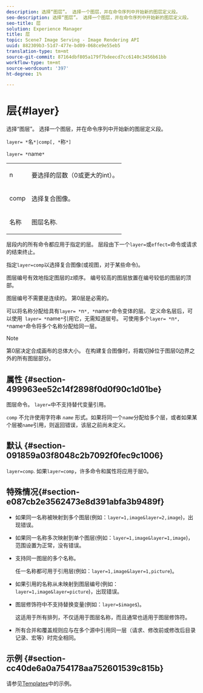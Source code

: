 ```yaml
---
description: 选择“图层”。 选择一个图层，并在命令序列中开始新的图层定义段。
seo-description: 选择“图层”。 选择一个图层，并在命令序列中开始新的图层定义段。
seo-title: 层
solution: Experience Manager
title: 层
topic: Scene7 Image Serving - Image Rendering API
uuid: 882309b3-51d7-477e-bd09-068ce9e55eb5
translation-type: tm+mt
source-git-commit: 87164dbf805a179f7bdeecd7cc6140c3456b61bb
workflow-type: tm+mt
source-wordcount: '397'
ht-degree: 1%

---
```



# 层{#layer}

选择“图层”。 选择一个图层，并在命令序列中开始新的图层定义段。

`layer= *`名`*|comp[, *`称`*]`

`layer= *`name`*`

<table id="simpletable_22DE3365A6454949B0D30C6D7110476E"> 
 <tr class="strow"> 
  <td class="stentry"> <p><span class="codeph"> <span class="varname"> n</span></span> </p></td> 
  <td class="stentry"> <p>要选择的层数（0或更大的int）。 </p></td> 
 </tr> 
 <tr class="strow"> 
  <td class="stentry"> <p><span class="codeph"> comp</span> </p></td> 
  <td class="stentry"> <p>选择复合图像。 </p></td> 
 </tr> 
 <tr class="strow"> 
  <td class="stentry"> <p><span class="codeph"> <span class="varname"> 名称</span></span> </p></td> 
  <td class="stentry"> <p>图层名称. </p></td> 
 </tr> 
</table>

层段内的所有命令都应用于指定的层。 层段由下一个`layer=`或`effect=`命令或请求的结束终止。

指定`layer=comp`以选择复合图像(或视图，对于某些命令)。

图层编号有效地指定图层的z顺序。 编号较高的图层放置在编号较低的图层的顶部。

图层编号不需要是连续的。 第0层是必需的。

可以将名称分配给具有`layer= *`n`*, *`name`*`命令变体的层。 定义命名层后，可以使用` layer= *`name`*`引用它，无需知道层号。 可使用多个`layer= *`n`*, *`name`*`命令将多个名称分配给同一层。

>[!NOTE]
>
>第0层决定合成画布的总体大小。 在构建复合图像时，将裁切掉位于图层0边界之外的所有图层部分。

## 属性 {#section-499963ee52c14f2898f0d0f90c1d01be}

图层命令。 `layer=`中不支持替代变量引用。

`comp` 不允许使用字符串 *`name`* 形式。如果将同一个&#x200B;*`name`*&#x200B;分配给多个层，或者如果某个层被&#x200B;*`name`*&#x200B;引用，则返回错误，该层之前尚未定义。

## 默认 {#section-091859a03f8048c2b7092f0fec9c1006}

`layer=comp`. 如果`layer=comp`，许多命令和属性将应用于层0。

## 特殊情况{#section-e087cb2e3562473e8d391abfa3b9489f}

* 如果同一名称被映射到多个图层(例如：`layer=1,image&layer=2,image`)，出现错误。
* 如果同一名称多次映射到单个图层(例如：`layer=1,image&layer=1,image`)，范围设置为正常，没有错误。
* 支持同一图层的多个名称。

   任一名称都可用于引用层(例如：`layer=1,image&layer=1,picture`)。
* 如果引用的名称从未映射到图层编号(例如：`layer=1,image&layer=picture`)，出现错误。
* 图层修饰符中不支持替换变量(例如：`layer=$image$`)。

   这适用于所有排列，不仅适用于图层名称，而且通常也适用于图层修饰符。

* 所有合并和覆盖规则应与在多个源中引用同一层（请求、修改前或修改后目录记录、宏等）时完全相同。

## 示例 {#section-cc40de6a0a754178aa752601539c815b}

请参见[Templates](../../../../../is-api/http-ref/image-serving-api-ref/c-http-protocol-reference/c-templates/c-templates.md#concept-3cd2d2adae0e41b2979b9640244d4d3e)中的示例。

